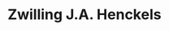 ---
title: "Zwilling J.A. Henckels"
url: /richmond/zwilling-j-a-henckels/
shop: Haushaltsartikel
---